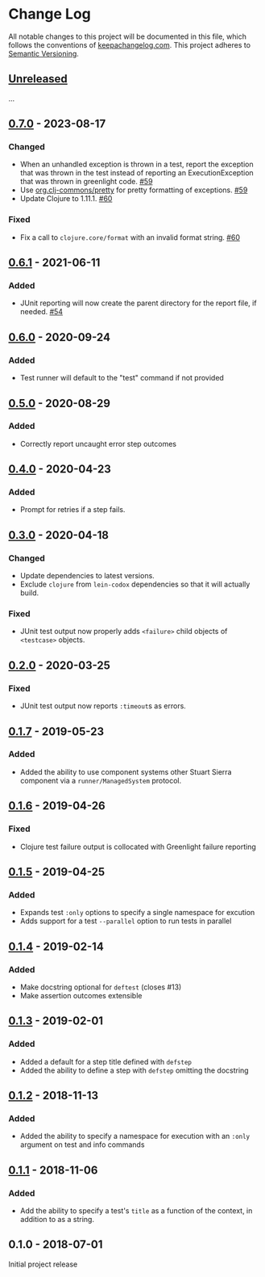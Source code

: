 Change Log
==========

All notable changes to this project will be documented in this file, which
follows the conventions of [keepachangelog.com](http://keepachangelog.com/).
This project adheres to [Semantic Versioning](http://semver.org/).

## [Unreleased]
...

## [0.7.0] - 2023-08-17

### Changed
- When an unhandled exception is thrown in a test, report the
  exception that was thrown in the test instead of reporting an
  ExecutionException that was thrown in greenlight code. [#59](https://github.com/amperity/greenlight/pull/59)
- Use [org.clj-commons/pretty](https://github.com/clj-commons/pretty) for pretty
  formatting of exceptions. [#59](https://github.com/amperity/greenlight/pull/59)
- Update Clojure to 1.11.1. [#60](https://github.com/amperity/greenlight/pull/60)

### Fixed
- Fix a call to `clojure.core/format` with an invalid format string. [#60](https://github.com/amperity/greenlight/pull/60)


## [0.6.1] - 2021-06-11

### Added
- JUnit reporting will now create the parent directory for the report file, if
  needed. [#54](https://github.com/amperity/greenlight/pull/54)


## [0.6.0] - 2020-09-24

### Added
- Test runner will default to the "test" command if not provided


## [0.5.0] - 2020-08-29

### Added
- Correctly report uncaught error step outcomes


## [0.4.0] - 2020-04-23

### Added
- Prompt for retries if a step fails.


## [0.3.0] - 2020-04-18

### Changed
- Update dependencies to latest versions.
- Exclude `clojure` from `lein-codox` dependencies so that it will actually
  build.

### Fixed
- JUnit test output now properly adds `<failure>` child objects of `<testcase>`
  objects.


## [0.2.0] - 2020-03-25

### Fixed
- JUnit test output now reports `:timeout`s as errors.


## [0.1.7] - 2019-05-23

### Added
- Added the ability to use component systems other Stuart Sierra component
  via a `runner/ManagedSystem` protocol.


## [0.1.6] - 2019-04-26

### Fixed
- Clojure test failure output is collocated with Greenlight failure reporting


## [0.1.5] - 2019-04-25

### Added
- Expands test `:only` options to specify a single namespace for excution
- Adds support for a test `--parallel` option to run tests in parallel


## [0.1.4] - 2019-02-14

### Added
- Make docstring optional for `deftest` (closes #13)
- Make assertion outcomes extensible


## [0.1.3] - 2019-02-01

### Added
- Added a default for a step title defined with `defstep`
- Added the ability to define a step with `defstep` omitting the docstring


## [0.1.2] - 2018-11-13

### Added
- Added the ability to specify a namespace for execution with an `:only`
  argument on test and info commands


## [0.1.1] - 2018-11-06

### Added
- Add the ability to specify a test's `title` as a function of the context, in
  addition to as a string.


## 0.1.0 - 2018-07-01

Initial project release


[Unreleased]: https://github.com/amperity/greenlight/compare/0.7.0...HEAD
[0.7.0]: https://github.com/amperity/greenlight/compare/0.6.1...0.7.0
[0.6.1]: https://github.com/amperity/greenlight/compare/0.6.0...0.6.1
[0.6.0]: https://github.com/amperity/greenlight/compare/0.5.0...0.6.0
[0.5.0]: https://github.com/amperity/greenlight/compare/0.4.0...0.5.0
[0.4.0]: https://github.com/amperity/greenlight/compare/0.3.0...0.4.0
[0.3.0]: https://github.com/amperity/greenlight/compare/0.2.0...0.3.0
[0.2.0]: https://github.com/amperity/greenlight/compare/0.1.7...0.2.0
[0.1.7]: https://github.com/amperity/greenlight/compare/0.1.6...0.1.7
[0.1.6]: https://github.com/amperity/greenlight/compare/0.1.5...0.1.6
[0.1.5]: https://github.com/amperity/greenlight/compare/0.1.4...0.1.5
[0.1.4]: https://github.com/amperity/greenlight/compare/0.1.3...0.1.4
[0.1.3]: https://github.com/amperity/greenlight/compare/0.1.2...0.1.3
[0.1.2]: https://github.com/amperity/greenlight/compare/0.1.1...0.1.2
[0.1.1]: https://github.com/amperity/greenlight/compare/0.1.0...0.1.1
